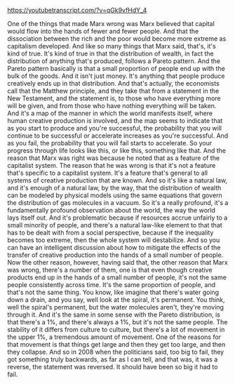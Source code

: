 https://youtubetranscript.com/?v=qGk9vfHdY_4

 One of the things that made Marx wrong was Marx believed that capital would flow into the hands of fewer and fewer people. And that the dissociation between the rich and the poor would become more extreme as capitalism developed. And like so many things that Marx said, that's, it's kind of true. It's kind of true in that the distribution of wealth, in fact the distribution of anything that's produced, follows a Pareto pattern. And the Pareto pattern basically is that a small proportion of people end up with the bulk of the goods. And it isn't just money. It's anything that people produce creatively ends up in that distribution. And that's actually, the economists call that the Matthew principle, and they take that from a statement in the New Testament, and the statement is, to those who have everything more will be given, and from those who have nothing everything will be taken. And it's a map of the manner in which the world manifests itself, where human creative production is involved, and the map seems to indicate that as you start to produce and you're successful, the probability that you will continue to be successful or accelerate increases as you're successful. And as you fail, the probability that you will fail starts to accelerate. So your progress through life looks like this, or like this, something like that. And the reason that Marx was right was because he noted that as a feature of the capitalist system. The reason that he was wrong is that it's not a feature that's specific to a capitalist system. It's a feature that's general to all systems of creative production that are known. And so it's like a natural law, and it's enough of a natural law, by the way, that the distribution of wealth can be modeled by physical models using the same equations that govern the distribution of gas molecules in a vacuum. So it's a really profound, it's a fundamentally profound observation about the world, the way the world lays itself out. And it's problematic because if resources accrue unfairly to a small minority of people, and there's a natural law-like element to that that has to be dealt with from a social perspective, because if the inequality becomes too extreme, then the whole system will destabilize. And so you can have an intelligent discussion about how to mitigate the effects of the transfer of creative production into the hands of a small number of people. Now the other reason, however, having said that, the other reason that Marx was wrong, there's a number of them, one is that even though creative products end up in the hands of a small number of people, it's not the same people consistently across time. It's the same proportion of people, and that's not the same thing. You know, like imagine that there's water going down a drain, and you say, well look at the spiral, it's permanent. You think, well the spiral's permanent, but the water molecules aren't, they're moving through it. And it's the same in some sense with the Pareto distribution, is that there's a 1%, and there's always a 1%, but it's not the same people. The stability of it differs from culture to culture, but there's a lot of movement in the upper 1%, a tremendous amount of movement. One of the reasons for that movement is that things get large and then they get too large, and then they collapse. And so in 2008 when the politicians said, too big to fail, they got something truly backwards, as far as I can tell, and that was, it was a reverse, the statement was reversed. It should have been so big it had to fail.